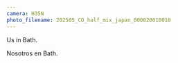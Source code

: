 ```yaml
---
camera: H35N
photo_filename: 202505_CO_half_mix_japan_000020010010
---
```


Us in Bath.

Nosotros en Bath.

